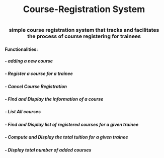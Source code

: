 <h1 align="center"> Course-Registration System<h1>
<h3 align="center">simple course registration system that tracks and facilitates the process of course registering for trainees <h3>
<h4 align="left">Functionalities: <h4>
<h5 align="left">- adding a new course <h5>
<h5 align="left">- Register a course for a trainee <h5>
<h5 align="left">- Cancel Course Registration <h5>
<h5 align="left">- Find and Display the information of a course <h5>
<h5 align="left">- List All courses <h5>
<h5 align="left">- Find and Display list of registered courses for a given trainee<h5>
<h5 align="left">- Compute and Display the total tuition for a given trainee<h5>
<h5 align="left">- Display total number of added courses <h5>
